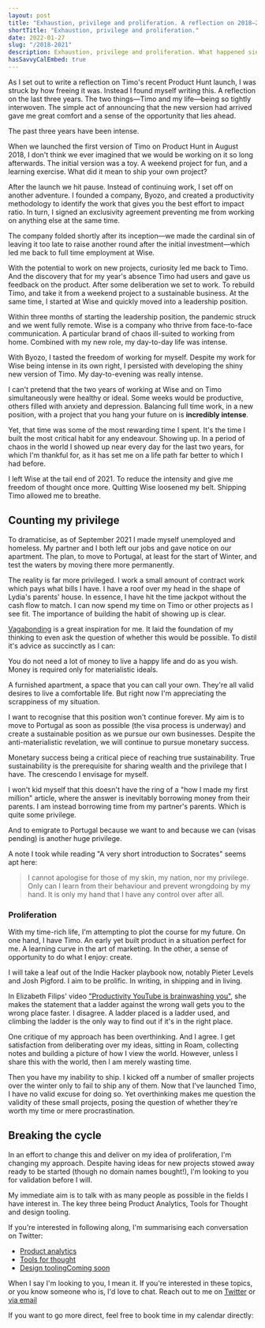 ```yaml
---
layout: post
title: "Exhaustion, privilege and proliferation. A reflection on 2018–2021"
shortTitle: "Exhaustion, privilege and proliferation."
date: 2022-01-27
slug: "/2018-2021"
description: Exhaustion, privilege and proliferation. What happened since 2018, and what's next.
hasSavvyCalEmbed: true
---
```


As I set out to write a reflection on Timo's recent Product Hunt launch, I was struck by how freeing it was. Instead I found myself writing this. A reflection on the last three years. The two things—Timo and my life—being so tightly interwoven. The simple act of announcing that the new version had arrived gave me great comfort and a sense of the opportunity that lies ahead.

The past three years have been intense.

When we launched the first version of Timo on Product Hunt in August 2018, I don't think we ever imagined that we would be working on it so long afterwards. The initial version was a toy. A weekend project for fun, and a learning exercise. What did it mean to ship your own project?

After the launch we hit pause. Instead of continuing work, I set off on another adventure. I founded a company, Byozo, and created a productivity methodology to identify the work that gives you the best effort to impact ratio. In turn, I signed an exclusivity agreement preventing me from working on anything else at the same time.

The company folded shortly after its inception—we made the cardinal sin of leaving it too late to raise another round after the initial investment—which led me back to full time employment at Wise.

With the potential to work on new projects, curiosity led me back to Timo. And the discovery that for my year's absence Timo had users and gave us feedback on the product.
After some deliberation we set to work. To rebuild Timo, and take it from a weekend project to a sustainable business. At the same time, I started at Wise and quickly moved into a leadership position.

Within three months of starting the leadership position, the pandemic struck and we went fully remote. Wise is a company who thrive from face-to-face communication. A particular brand of chaos ill-suited to working from home. Combined with my new role, my day-to-day life was intense.

With Byozo, I tasted the freedom of working for myself. Despite my work for Wise being intense in its own right, I persisted with developing the shiny new version of Timo. My day-to-evening was really intense.

I can't pretend that the two years of working at Wise and on Timo simultaneously were healthy or ideal. Some weeks would be productive, others filled with anxiety and depression. Balancing full time work, in a new position, with a project that you hang your future on is **incredibly intense**.

Yet, that time was some of the most rewarding time I spent. It's the time I built the most critical habit for any endeavour. Showing up. In a period of chaos in the world I showed up near every day for the last two years, for which I'm thankful for, as it has set me on a life path far better to which I had before.

I left Wise at the tail end of 2021. To reduce the intensity and give me freedom of thought once more. Quitting Wise loosened my belt. Shipping Timo allowed me to breathe.

## Counting my privilege

To dramaticise, as of September 2021 I made myself unemployed and homeless. My partner and I both left our jobs and gave notice on our apartment. The plan, to move to Portugal, at least for the start of Winter, and test the waters by moving there more permanently.

The reality is far more privileged. I work a small amount of contract work which pays what bills I have. I have a roof over my head in the shape of Lydia's parents' house. In essence, I have hit the time jackpot without the cash flow to match. I can now spend my time on Timo or other projects as I see fit. The importance of building the habit of showing up is clear.

<a href="https://rolfpotts.com/books/vagabonding/"  target="_blank" rel="noopener noreferrer">Vagabonding</a> is a great inspiration for me. It laid the foundation of my thinking to even ask the question of whether this would be possible. To distil it's advice as succinctly as I can:

You do not need a lot of money to live a happy life and do as you wish. Money is required only for materialistic ideals.

A furnished apartment, a space that you can call your own. They're all valid desires to live a comfortable life. But right now I'm appreciating the scrappiness of my situation.

I want to recognise that this position won't continue forever. My aim is to move to Portugal as soon as possible (the visa process is underway) and create a sustainable position as we pursue our own businesses. Despite the anti-materialistic revelation, we will continue to pursue monetary success.

Monetary success being a critical piece of reaching true sustainability. True sustainability is the prerequisite for sharing wealth and the privilege that I have. The crescendo I envisage for myself.

I won't kid myself that this doesn't have the ring of a "how I made my first million" article, where the answer is inevitably borrowing money from their parents. I am instead borrowing time from my partner's parents. Which is quite some privilege.

And to emigrate to Portugal because we want to and because we can (visas pending) is another huge privilege.

A note I took while reading "A very short introduction to Socrates" seems apt here:

> I cannot apologise for those of my skin, my nation, nor my privilege. Only can I learn from their behaviour and prevent wrongdoing by my hand. It is only my hand that I have any control over after all.

### Proliferation

With my time-rich life, I'm attempting to plot the course for my future. On one hand, I have Timo. An early yet built product in a situation perfect for me. A learning curve in the art of marketing. In the other, a sense of opportunity to do what I enjoy: create.

I will take a leaf out of the Indie Hacker playbook now, notably Pieter Levels and Josh Pigford. I aim to be prolific. In writing, in shipping and in living.

In Elizabeth Filips' video <a href="https://www.youtube.com/watch?v=5jUbukComgU"   target="_blank" rel="noopener noreferrer">"Productivity YouTube is brainwashing you"</a>, she makes the statement that a ladder against the wrong wall gets you to the wrong place faster. I disagree. A ladder placed is a ladder used, and climbing the ladder is the only way to find out if it's in the right place.

One critique of my approach has been overthinking. And I agree. I get satisfaction from deliberating over my ideas, sitting in Roam, collecting notes and building a picture of how I view the world. However, unless I share this with the world, then I am merely wasting time.

Then you have my inability to ship. I kicked off a number of smaller projects over the winter only to fail to ship any of them. Now that I've launched Timo, I have no valid excuse for doing so. Yet overthinking makes me question the validity of these small projects, posing the question of whether they're worth my time or mere procrastination.

## Breaking the cycle

In an effort to change this and deliver on my idea of proliferation, I'm changing my approach. Despite having ideas for new projects stowed away ready to be started (though no domain names bought!), I'm looking to you for validation before I will.

My immediate aim is to talk with as many people as possible in the fields I have interest in. The key three being Product Analytics, Tools for Thought and design tooling.

If you're interested in following along, I'm summarising each conversation on Twitter:

- <a href="https://twitter.com/rdjpalmer/status/1485677301371129856?s=20">Product analytics</a>
- <a href="https://twitter.com/rdjpalmer/status/1486307954743599111">Tools for thought</a>
- <a href="#">Design tooling<span className="tag">Coming soon</span></a>

When I say I'm looking to you, I mean it. If you're interested in these topics, or you know someone who is, I'd love to chat. Reach out to me on <a href="https://twitter.com/rdjpalmer" target="_blank" rel="noopener noreferrer">Twitter</a> or <a href="mailto:rich@rdjpalmer.com">via email</a>

If you want to go more direct, feel free to book time in my calendar directly:

<div id="booking" />
